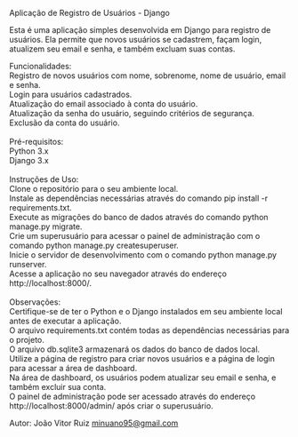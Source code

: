 Aplicação de Registro de Usuários - Django

Esta é uma aplicação simples desenvolvida em Django para registro de usuários. Ela permite que novos usuários se cadastrem, façam login, atualizem seu email e senha, e também excluam suas contas.

Funcionalidades:<br>
Registro de novos usuários com nome, sobrenome, nome de usuário, email e senha.<br>
Login para usuários cadastrados.<br>
Atualização do email associado à conta do usuário.<br>
Atualização da senha do usuário, seguindo critérios de segurança.<br>
Exclusão da conta do usuário.<br><br>
Pré-requisitos:<br>
Python 3.x<br>
Django 3.x<br><br>
Instruções de Uso:<br>
Clone o repositório para o seu ambiente local.<br>
Instale as dependências necessárias através do comando pip install -r requirements.txt.<br>
Execute as migrações do banco de dados através do comando python manage.py migrate.<br>
Crie um superusuário para acessar o painel de administração com o comando python manage.py createsuperuser.<br>
Inicie o servidor de desenvolvimento com o comando python manage.py runserver.<br>
Acesse a aplicação no seu navegador através do endereço http://localhost:8000/.<br><br>
Observações:<br>
Certifique-se de ter o Python e o Django instalados em seu ambiente local antes de executar a aplicação.<br>
O arquivo requirements.txt contém todas as dependências necessárias para o projeto.<br>
O arquivo db.sqlite3 armazenará os dados do banco de dados local.<br>
Utilize a página de registro para criar novos usuários e a página de login para acessar a área de dashboard.<br>
Na área de dashboard, os usuários podem atualizar seu email e senha, e também excluir sua conta.<br>
O painel de administração pode ser acessado através do endereço http://localhost:8000/admin/ após criar o superusuário.<br>

Autor:
João Vitor Ruiz
minuano95@gmail.com
